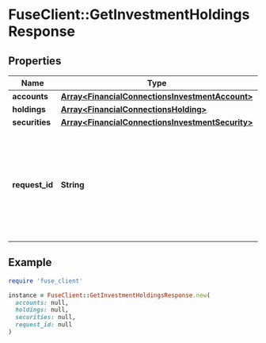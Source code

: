 # FuseClient::GetInvestmentHoldingsResponse

## Properties

| Name | Type | Description | Notes |
| ---- | ---- | ----------- | ----- |
| **accounts** | [**Array&lt;FinancialConnectionsInvestmentAccount&gt;**](FinancialConnectionsInvestmentAccount.md) |  |  |
| **holdings** | [**Array&lt;FinancialConnectionsHolding&gt;**](FinancialConnectionsHolding.md) |  |  |
| **securities** | [**Array&lt;FinancialConnectionsInvestmentSecurity&gt;**](FinancialConnectionsInvestmentSecurity.md) |  |  |
| **request_id** | **String** | An identifier that is exclusive to the request and can serve as a means for investigating and resolving issues. |  |

## Example

```ruby
require 'fuse_client'

instance = FuseClient::GetInvestmentHoldingsResponse.new(
  accounts: null,
  holdings: null,
  securities: null,
  request_id: null
)
```

